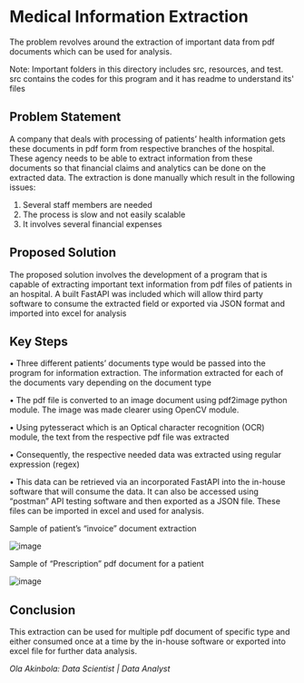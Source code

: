# Medical Information Extraction 

The problem revolves around the extraction of important data from pdf documents which can be used for analysis.

Note: Important folders in this directory includes src, resources, and test. src contains the codes for this program and it has readme to understand its' files

## Problem Statement

A company that deals with processing of patients’ health information gets these documents in pdf form from respective branches of the hospital. These agency needs to be able to extract information from these documents so that financial claims and analytics can be done on the extracted data. The extraction is done manually which result in the following issues:
1)	Several staff members are needed
2)	The process is slow and not easily scalable
3)	It involves several financial expenses

## Proposed Solution

The proposed solution involves the development of a program that is capable of extracting important text information from pdf files of patients in an hospital. A built FastAPI was included which will allow third party software to consume the extracted field or exported via JSON format and imported into excel for analysis

## Key Steps

•	Three different patients’ documents type would be passed into the program for information extraction. The information extracted for each of the documents vary depending on the document type

•	The pdf file is converted to an image document using pdf2image python module. The image was made clearer using OpenCV module.

•	Using pytesseract which is an Optical character recognition (OCR) module, the text from the respective pdf file was extracted 

•	Consequently, the respective needed data was extracted using regular expression (regex)

•	This data can be retrieved via an incorporated FastAPI into the in-house software that will consume the data. It can also be accessed using “postman” API testing software and then exported as a JSON file. These files can be imported in excel and used for analysis.






Sample of patient’s “invoice” document extraction
 
![image](https://user-images.githubusercontent.com/71553115/194100600-e136a4f2-192f-4727-91bd-4cb46f985264.png)












Sample of “Prescription” pdf document for a patient
 
![image](https://user-images.githubusercontent.com/71553115/194100731-d1c17df9-5ae0-4ca7-862b-e43e8acd9cef.png)




## Conclusion

This extraction can be used for multiple pdf document of specific type and either consumed once at a time by the in-house software or exported into excel file for further data analysis.



_Ola Akinbola: Data Scientist | Data Analyst_




